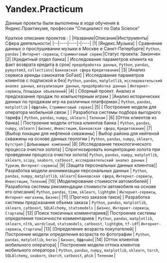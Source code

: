 # Yandex.Practicum

Данные проекты были выполнены в ходе обучения в Яндекс.Практикуме, профессии "Специалист по Data Science"

Краткое описание проектов :
| |Название|Описание|Инструменты|Сфера деятельности|
|--|----|----|-|----|
|1| [Яндекс.Музыка] | Сравнение данных о прослушивании музыки в Москве и Санкт-Петербурге| `Python`, `pandas` | `Интернет-сервисы`, `Стриминговый сервис`|Статус проекта: Закончен
|2| [Кредитный отдел банка] | Исследование параметров клиента на факт возврата кредита в срок| `предобработка данных`, `Python`, `pandas`, `pymystem3`, `collections`| `Банковская сфера` `Кредитование`|
|3| [Анализ сервиса аренды самокатов GoFast] | Исследование параметров клиентов с подпиской и без|  `Python`, `pandas`, `matplotlib`, `исследовательский анализ данных`, `визуализация данных`, `предобработка данных`  | `Интернет-сервисы`, `Площадки объявлений`|
|4| [ Сборный проект. Анализ и предсказание продаж по компьютерным играм ] |Анализ исторических данных по продажам игр на различных платформах.| `Python`, `pandas`, `matplotlib` | `Оффлайн`, `Стриминговый сервис`|
|5| [ Построение модели для оператора мобильной связи ] | Разработка системы подбора выгодного тарифа | `Python`, `pandas`, `numpy`, `sklearn` | `Телеком` |
|6| [Отток клиентов из банка] | Построение модели оттока клиентов банка | `Python`, `pandas`, `numpy`, `sklearn` | `Бизнес`, `Инвестиции`, `Банковская сфера`, `Кредитование`|
|7| [Выбор локации для нефтеной скважины] | Выбор района для нейтеной скважины на основе данных геологии | `Python`, `pandas`, `numpy`, `sklearn`, `бутстреп` | `Добывающие компании`|
|8| [Исследование технологического процесса очистки золота] | Спрогнозировать концентрацию золота при проведении процесса очистки золота|  `Python`, `pandas`, `numpy`, `matplotlib`, `sklearn`, `scipy`, `seaborn`, `catboost`, `исследовательский анализ данных` | `Туризм`, `Интернет-сервисы`|
|9| [Защита персональных данных клиентов]| Разработка модели анонимизации персональных данных | `Python`, `pandas`, `numpy`, `matplotlib`, `sklearn`| `Банковская сфера`, `Интернет-сервисы`, `Инвестиции`, `Телеком`|
|10| [Моделирование стоимости автомобилей] | Разработка системы рекомендации стоимости автомобиля на основе его описания| `Python`, `pandas`, `time`, `sklearn`, `lightgbm` | `Интернет-сервисы`, `Интернет-магазины`, `Бизнес`|
|11| [Прогноз заказов такси] | Разработка системы предсказания объема заказа | `Python`, `pandas`, `matplotlib`, `sklearn`, `catboost`, `SQLAlchemy`, `statsmodels` | `Бизнес`, `Интернет-сервисы`, `Стартапы`|
|12| [Поиск токсичных комментариев]| Построение системы определения токсичности комментариев | `Python`, `pandas`, `matplotlib`, `sklearn`, `nltk`, `wordcloud`, `statsmodels`, `catboost`, `lightgbm`, `tf-idf`| `Интернет-сервисы`, `Стартапы`|
|13| [Определение возраста покупателей] | Построение модели определения возраста по фотографии | `Python`, `pandas`, `matplotlib`, `keras` | `Бизнес`, `Оффлайн`|
|14| [Отток клиентов мобильного оператора] | Построение модели оттока клиентов мобильного оператора | `Python`, `pandas`, `numpy`, `matplotlib`, `sklearn`, `torch`, `SQLAlchemy`, `seaborn`, `skorch`, `catboost`, `phik` | `Телеком` |
